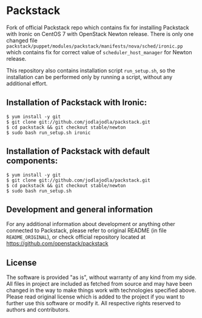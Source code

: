 # Packstack

Fork of official Packstack repo which contains fix for installing Packstack
with Ironic on CentOS 7 with OpenStack Newton release. There is only one
changed file `packstack/puppet/modules/packstack/manifests/nova/sched/ironic.pp`
which contains fix for correct value of `scheduler_host_manager` for Newton
release.

This repository also contains installation script `run_setup.sh`, so the installation
can be performed only by running a script, without any additional effort.

## Installation of Packstack with Ironic:

    $ yum install -y git
    $ git clone git://github.com/jodlajodla/packstack.git
    $ cd packstack && git checkout stable/newton
    $ sudo bash run_setup.sh ironic

## Installation of Packstack with default components:

    $ yum install -y git
    $ git clone git://github.com/jodlajodla/packstack.git
    $ cd packstack && git checkout stable/newton
    $ sudo bash run_setup.sh

## Development and general information

For any additional information about development or anything other connected to
Packstack, please refer to original README (in file `README_ORIGINAL`),
or check official repository located at https://github.com/openstack/packstack

## License

The software is provided "as is", without warranty of any kind from my side.
All files in project are included as fetched from source and may have been
changed in the way to make things work with technologies specified above.
Please read original license which is added to the project if you want to
further use this software or modify it. All respective rights reserved to
authors and contributors.
